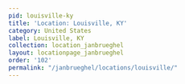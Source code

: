 ```yaml
---
pid: louisville-ky
title: 'Location: Louisville, KY'
category: United States
label: Louisville, KY
collection: location_janbrueghel
layout: locationpage_janbrueghel
order: '102'
permalink: "/janbrueghel/locations/louisville/"
---
```

